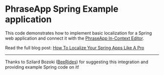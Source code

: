 # PhraseApp Spring Example application

This code demonstrates how to implement basic localization for a Spring web application and connect it with the [PhraseApp In-Context Editor](https://phraseapp.com/).

Read the full blog post: [How To Localize Your Spring Apps Like A Pro](https://phraseapp.com/blog/posts/how-to-localize-your-spring-apps-like-a-pro)

---

Thanks to Szilard Bozoki ([BeeRides](https://beerides.com)) for suggesting this integration and providing example Spring code on it!
